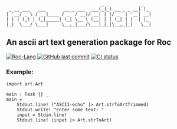```
                                    _ _            _   
 _ __ ___   ___       __ _ ___  ___(_|_) __ _ _ __| |_ 
| '__/ _ \ / __|____ / _` / __|/ __| | |/ _` | '__| __|
| | | (_) | (_|_____| (_| \__ \ (__| | | (_| | |  | |_ 
|_|  \___/ \___|     \__,_|___/\___|_|_|\__,_|_|   \__|
```
## An ascii art text generation package for Roc
[![Roc-Lang][roc_badge]][roc_link]
[![GitHub last commit][last_commit_badge]][last_commit_link]
[![CI status][ci_status_badge]][ci_status_link]

### Example:
```roc
import art.Art

main : Task {} _
main =
    Stdout.line! ("ASCII-echo" |> Art.strToArtTrimmed)
    Stdout.write! "Enter some text: "
    input = Stdin.line! 
    Stdout.line! (input |> Art.strToArt)
```

[roc_badge]: https://img.shields.io/endpoint?url=https%3A%2F%2Fpastebin.com%2Fraw%2FcFzuCCd7
[roc_link]: https://github.com/roc-lang/roc

[ci_status_badge]: https://img.shields.io/github/actions/workflow/status/imclerran/roc-asciiart/ci.yaml?logo=github&logoColor=lightgrey
[ci_status_link]: https://github.com/imclerran/roc-asciiart/actions/workflows/ci.yaml
[last_commit_badge]: https://img.shields.io/github/last-commit/imclerran/roc-asciiart?logo=git&logoColor=lightgrey
[last_commit_link]: https://github.com/imclerran/roc-asciiart/commits/main/
